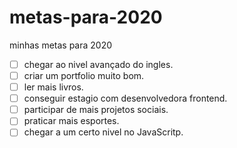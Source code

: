 # metas-para-2020
minhas metas para 2020

- [ ] chegar ao nivel avançado do ingles.
- [ ] criar um portfolio muito bom.
- [ ] ler mais livros.
- [ ] conseguir estagio com desenvolvedora frontend.
- [ ] participar de mais projetos sociais.
- [ ] praticar mais esportes.
- [ ] chegar a um certo nivel no JavaScritp.
